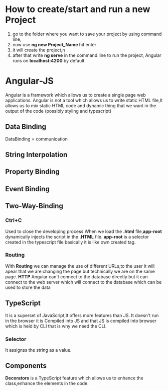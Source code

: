 #   How to create/start and run a new Project
1. go to the folder where you want to save your project by using command line,
2. now use **ng new Project_Name** hit enter
3. it will create the project,n
4. after that write **ng serve** in the command line to run the project,
    Angular runs on **localhost:4200** by default
# Angular-JS
Angular is a framework which allows us to create a single page web applications.
Angular is not a tool which allows us to write static HTML file,It allows us to mix static HTML code and dynamic thing that we want in the output of the code (possibly styling and typescript)
##  Data Binding
DataBinding = communication

##  String Interpolation
## Property Binding
## Event Binding
## Two-Way-Binding

### Ctrl+C
   Used to close the developing process
   When we load the **.html** file,**app-root** dynamically injects the script in the **.HTML** file.
   **app-root** is a selector created in the typescript file basically it is like own created tag.
### Routing
With **Routing** we can manage the use of different URLs,to the user it will apear that we are changing the page but technically we are on the same page.
**HTTP** Angular can't connect to the database directly but it can connect to the web server which will connect to the database which can be used to store the data
## TypeScript
It is a superset of JavaScript,It offers more features than JS.
It doesn't run in the browser it is Compiled into JS and that JS is compiled into browser which is held by CLI that is why we need the CLI.
### Selector
It assignss the string as a value.
## Components
**Decorators** is a TypeScript feature which allows us to enhance the class,enhance the elements in the code.
